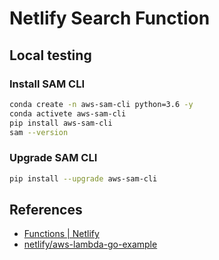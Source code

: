# Netlify Search Function


## Local testing

### Install SAM CLI

```sh
conda create -n aws-sam-cli python=3.6 -y
conda activete aws-sam-cli
pip install aws-sam-cli
sam --version
```

### Upgrade SAM CLI

```sh
pip install --upgrade aws-sam-cli
```


## References

- [Functions | Netlify](https://www.netlify.com/docs/functions/#go-lambda-functions)
- [netlify/aws-lambda-go-example](https://github.com/netlify/aws-lambda-go-example)
